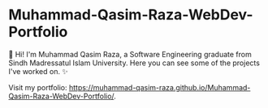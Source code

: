 # Muhammad-Qasim-Raza-WebDev-Portfolio
🚀 Hi! I'm Muhammad Qasim Raza, a Software Engineering graduate from Sindh Madressatul Islam University. Here you can see some of the projects I've worked on. ✨

Visit my portfolio: https://muhammad-qasim-raza.github.io/Muhammad-Qasim-Raza-WebDev-Portfolio/.
